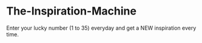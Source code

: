 # The-Inspiration-Machine
Enter your lucky number (1 to 35) everyday         and get a NEW inspiration every time. 
